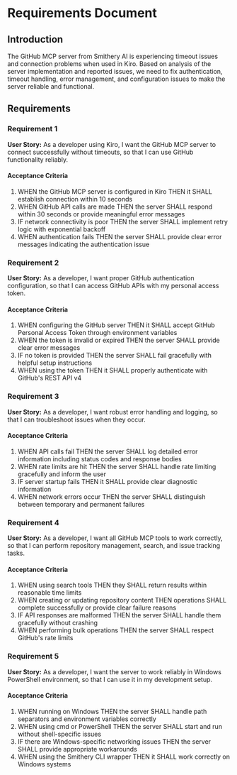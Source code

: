 # Requirements Document

## Introduction

The GitHub MCP server from Smithery AI is experiencing timeout issues and connection problems when used in Kiro. Based on analysis of the server implementation and reported issues, we need to fix authentication, timeout handling, error management, and configuration issues to make the server reliable and functional.

## Requirements

### Requirement 1

**User Story:** As a developer using Kiro, I want the GitHub MCP server to connect successfully without timeouts, so that I can use GitHub functionality reliably.

#### Acceptance Criteria

1. WHEN the GitHub MCP server is configured in Kiro THEN it SHALL establish connection within 10 seconds
2. WHEN GitHub API calls are made THEN the server SHALL respond within 30 seconds or provide meaningful error messages
3. IF network connectivity is poor THEN the server SHALL implement retry logic with exponential backoff
4. WHEN authentication fails THEN the server SHALL provide clear error messages indicating the authentication issue

### Requirement 2

**User Story:** As a developer, I want proper GitHub authentication configuration, so that I can access GitHub APIs with my personal access token.

#### Acceptance Criteria

1. WHEN configuring the GitHub server THEN it SHALL accept GitHub Personal Access Token through environment variables
2. WHEN the token is invalid or expired THEN the server SHALL provide clear error messages
3. IF no token is provided THEN the server SHALL fail gracefully with helpful setup instructions
4. WHEN using the token THEN it SHALL properly authenticate with GitHub's REST API v4

### Requirement 3

**User Story:** As a developer, I want robust error handling and logging, so that I can troubleshoot issues when they occur.

#### Acceptance Criteria

1. WHEN API calls fail THEN the server SHALL log detailed error information including status codes and response bodies
2. WHEN rate limits are hit THEN the server SHALL handle rate limiting gracefully and inform the user
3. IF server startup fails THEN it SHALL provide clear diagnostic information
4. WHEN network errors occur THEN the server SHALL distinguish between temporary and permanent failures

### Requirement 4

**User Story:** As a developer, I want all GitHub MCP tools to work correctly, so that I can perform repository management, search, and issue tracking tasks.

#### Acceptance Criteria

1. WHEN using search tools THEN they SHALL return results within reasonable time limits
2. WHEN creating or updating repository content THEN operations SHALL complete successfully or provide clear failure reasons
3. IF API responses are malformed THEN the server SHALL handle them gracefully without crashing
4. WHEN performing bulk operations THEN the server SHALL respect GitHub's rate limits

### Requirement 5

**User Story:** As a developer, I want the server to work reliably in Windows PowerShell environment, so that I can use it in my development setup.

#### Acceptance Criteria

1. WHEN running on Windows THEN the server SHALL handle path separators and environment variables correctly
2. WHEN using cmd or PowerShell THEN the server SHALL start and run without shell-specific issues
3. IF there are Windows-specific networking issues THEN the server SHALL provide appropriate workarounds
4. WHEN using the Smithery CLI wrapper THEN it SHALL work correctly on Windows systems